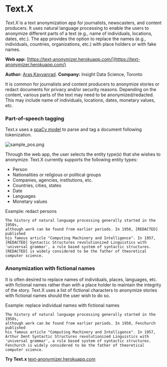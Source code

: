 # Text.X
*Text.X* is a text anonymization app for journalists, newscasters, and content producers. It uses natural language processing to enable the users to anonymize different parts of a text (e.g., name of individuals, locations, dates, etc.). The app provides the option to replace the names (e.g., individuals, countries, organizations, etc.) with place holders or with fake names.

**Web app:** [https://text-anonymizer.herokuapp.com/](https://text-anonymizer.herokuapp.com/)

**Author:** [Aras Kayvanrad](https://www.linkedin.com/in/kayvanrad/).
**Company:** Insight Data Science, Toronto

It is common for journalists and content producers to anonymize stories or redact documents for privacy and/or security reasons. Depending on the content, various parts of the text may need to be anonymized/redacted. This may include name of individuals, locations, dates, monetary values, etc.

### Part-of-speech tagging
Text.x uses a [spaCy model](https://spacy.io/models) to parse and tag a document following tokenization.

![sample_pos.png](https://github.com/kayvanrad/text_anonymizer/blob/master/images/sample_pos.png)

Through the web app, the user selects the entity type(s) that she wishes to anonymize. Text.X currently supports the following entity types: 
- Person
- Nationalities or religious or political groups
- Companies, agencies, institutions, etc.
- Countries, cities, states
- Date
- Languages
- Monetary values 

Example: redact persons
```
The history of natural language processing generally started in the 1950s,
although work can be found from earlier periods. In 1950, [REDACTED] published
his famous article "Computing Machinery and Intelligence". In 1957,
[REDACTED] Syntactic Structures revolutionized Linguistics with
'universal grammar', a rule based system of syntactic structures.
[REDACTED] is widely considered to be the father of theoretical computer science.
```

### Anonymization with fictional names
It is often desired to replace names of individuals, places, languages, etc. with fictional names rather than with a place holder to maintain the integrity of the story. Text.X uses a list of fictional characters to anonymize stories with fictional names should the user wish to do so.

Example: replace individual names with fictional names
```
The history of natural language processing generally started in the 1950s,
although work can be found from earlier periods. In 1950, Fenchurch published
his famous article "Computing Machinery and Intelligence". In 1957,
Arthur Dent Syntactic Structures revolutionized Linguistics with
'universal grammar', a rule based system of syntactic structures.
Fenchurch is widely considered to be the father of theoretical computer science.
```

**Try Text.x** [text-anonymizer.herokuapp.com](https://text-anonymizer.herokuapp.com/)
